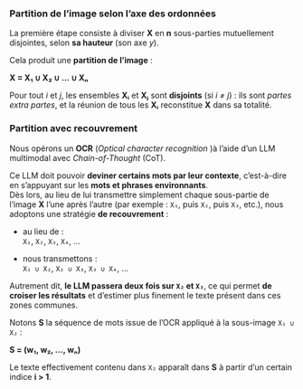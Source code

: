 ### Partition de l’image selon l’axe des ordonnées

La première étape consiste à diviser **X** en **n** sous-parties mutuellement disjointes, selon **sa hauteur** (son axe *y*).

Cela produit une **partition de l’image** :

**X = X₁ ∪ X₂ ∪ ... ∪ Xₙ**

Pour tout *i* et *j*, les ensembles **Xᵢ** et **Xⱼ** sont **disjoints** (si *i ≠ j*) : ils sont *partes extra partes*, et la réunion de tous les **Xᵢ** reconstitue **X** dans sa totalité.

### Partition avec recouvrement

Nous opérons un **OCR** (_Optical character recognition_ )à l’aide d’un LLM multimodal avec _Chain-of-Thought_ (CoT).

Ce LLM doit pouvoir **deviner certains mots par leur contexte**, c’est-à-dire en s’appuyant sur les **mots et phrases environnants**.  
Dès lors, au lieu de lui transmettre simplement chaque sous-partie de l’image **X** l’une après l’autre (par exemple : `X₁`, puis `X₂`, puis `X₃`, etc.), nous adoptons une stratégie **de recouvrement** :

- au lieu de :  
  `X₁`, `X₂`, `X₃`, `X₄`, ...

- nous transmettons :  
  `X₁ ∪ X₂`, `X₂ ∪ X₃`, `X₃ ∪ X₄`, ...

Autrement dit, **le LLM passera deux fois sur `X₂` et `X₃`**, ce qui permet **de croiser les résultats** et d’estimer plus finement le texte présent dans ces zones communes.

Notons **S** la séquence de mots issue de l’OCR appliqué à la sous-image `X₁ ∪ X₂` :

**S = (w₁, w₂, ..., wₙ)**

Le texte effectivement contenu dans `X₂` apparaît dans **S** à partir d’un certain indice **i > 1**.

